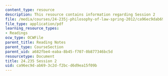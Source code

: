 ```yaml
---
content_type: resource
description: This resource contains information regarding Session 2
file: /media/courses/24-235j-philosophy-of-law-spring-2012/ca96ec9dab693c2df2bcd6d9ea15f09b_MIT24_235JS12_Session2.pdf
file_type: application/pdf
learning_resource_types:
- Readings
ocw_type: OCWFile
parent_title: Reading Notes
parent_type: CourseSection
parent_uid: a682fbe4-eaba-8b45-f707-0b877346bc5d
resourcetype: Document
title: 24.235 Session 2
uid: ca96ec9d-ab69-3c2d-f2bc-d6d9ea15f09b
---
```

